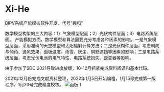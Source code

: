 # Xi-He
BIPV系统产能模拟软件开发，代号“羲和”

数学模型构架的三大内容：1）气象模型层面；2）光伏构件层面；3）电路系统层面。
产能模拟方面，数学模型和算法需要充分考虑各种因素的影响，一是气象模型层面，采用准确的天空模型和太阳辐射计算方法；二是光伏构件层面，考虑朝向与倾角、通风效果、面板温度、雨雪、灰尘、阴影遮挡等因素的影响；三是电路系统层面，考虑光伏电池的电气特性、电路系统损失、逆变器等影响。

由于参加了SDC 2021导致进度放缓，10-12月抓紧完成资料阅读和基本代码。

2021年12月份完成文献资料整理，2022年1月5日开始编程，1月15号完成第一版程序，1月20号完成精度校核。
![画板 1](https://user-images.githubusercontent.com/50307499/151331075-4d7f201d-7c56-49f2-a496-a04e44c9c904.jpg)
